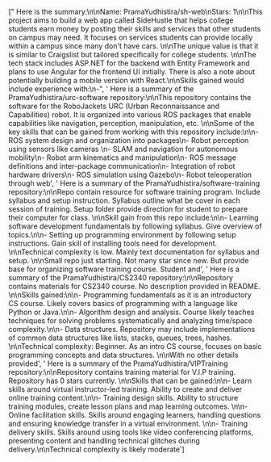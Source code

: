 [" Here is the summary:\n\nName: PramaYudhistira/sh-web\nStars: 1\n\nThis project aims to build a web app called SideHustle that helps college students earn money by posting their skills and services that other students on campus may need. It focuses on services students can provide locally within a campus since many don't have cars. \n\nThe unique value is that it is similar to Craigslist but tailored specifically for college students. \n\nThe tech stack includes ASP.NET for the backend with Entity Framework and plans to use Angular for the frontend UI initially. There is also a note about potentially building a mobile version with React.\n\nSkills gained would include experience with:\n-", ' Here is a summary of the PramaYudhistira/urc-software repository:\n\nThis repository contains the software for the RoboJackets URC (Urban Reconnaissance and Capabilities) robot. It is organized into various ROS packages that enable capabilities like navigation, perception, manipulation, etc. \n\nSome of the key skills that can be gained from working with this repository include:\n\n- ROS system design and organization into packages\n- Robot perception using sensors like cameras  \n- SLAM and navigation for autonomous mobility\n- Robot arm kinematics and manipulation\n- ROS message definitions and inter-package communication\n- Integration of robot hardware drivers\n- ROS simulation using Gazebo\n- Robot teleoperation through web', ' Here is a summary of the PramaYudhistira/software-training repository:\n\nRepo contain resource for software training program. Include syllabus and setup instruction. Syllabus outline what be cover in each session of training. Setup folder provide direction for student to prepare their computer for class. \n\nSkill gain from this repo include:\n\n- Learning software development fundamentals by following syllabus. Give overview of topics.\n\n- Setting up programming environment by following setup instructions. Gain skill of installing tools need for development. \n\nTechnical complexity is low. Mainly text documentation for syllabus and setup. \n\nSmall repo just starting. Not many star since new. But provide base for organizing software training course. Student and', ' Here is a summary of the PramaYudhistira/CS2340 repository:\n\nRepository contains materials for CS2340 course. No description provided in README. \n\nSkills gained:\n\n- Programming fundamentals as it is an introductory CS course. Likely covers basics of programming with a language like Python or Java.\n\n- Algorithm design and analysis. Course likely teaches techniques for solving problems systematically and analyzing time/space complexity.\n\n- Data structures. Repository may include implementations of common data structures like lists, stacks, queues, trees, hashes. \n\nTechnical complexity: Beginner. As an intro CS course, focuses on basic programming concepts and data structures. \n\nWith no other details provided', ' Here is a summary of the PramaYudhistira/VIPTraining repository:\n\nRepository contains training material for V.I.P training. Repository has 0 stars currently. \n\nSkills that can be gained:\n\n- Learn skills around virtual instructor-led training. Ability to create and deliver online training content.\n\n- Training design skills. Ability to structure training modules, create lesson plans and map learning outcomes. \n\n- Online facilitation skills. Skills around engaging learners, handling questions and ensuring knowledge transfer in a virtual environment. \n\n- Training delivery skills. Skills around using tools like video conferencing platforms, presenting content and handling technical glitches during delivery.\n\nTechnical complexity is likely moderate']
